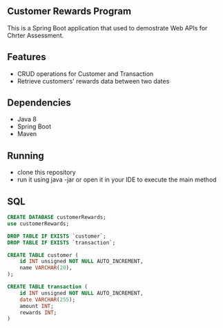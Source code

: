 ## Customer Rewards Program
This is a Spring Boot application that used to demostrate Web APIs for Chrter Assessment.

## Features
* CRUD operations for Customer and Transaction
* Retrieve customers' rewards data between two dates

## Dependencies
* Java 8
* Spring Boot 
* Maven

## Running
* clone this repository 
* run it using java -jar or open it in your IDE to execute the main method


## SQL
```sql
CREATE DATABASE customerRewards;
use customerRewards;

DROP TABLE IF EXISTS `customer`;
DROP TABLE IF EXISTS `transaction`;

CREATE TABLE customer (
    id INT unsigned NOT NULL AUTO_INCREMENT,
    name VARCHAR(20),
);

CREATE TABLE transaction (
    id INT unsigned NOT NULL AUTO_INCREMENT,
    date VARCHAR(255);
    amount INT;
    rewards INT;
)
```